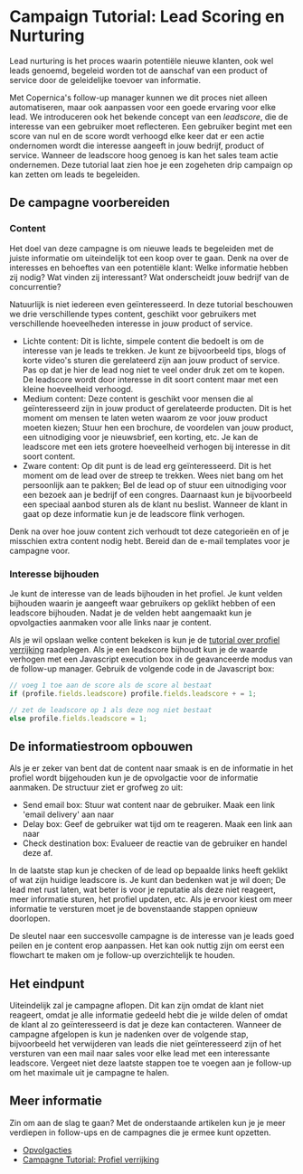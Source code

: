 # Campaign Tutorial: Lead Scoring en Nurturing

Lead nurturing is het proces waarin potentiële nieuwe klanten, ook wel 
leads genoemd, begeleid worden tot de aanschaf van een product of service 
door de geleidelijke toevoer van informatie.

Met Copernica's follow-up manager kunnen we dit proces niet alleen automatiseren, 
maar ook aanpassen voor een goede ervaring voor elke lead. We introduceren 
ook het bekende concept van een *leadscore*, die de interesse van een 
gebruiker moet reflecteren. Een gebruiker begint met een score van nul en 
de score wordt verhoogd elke keer dat er een actie ondernomen wordt die 
interesse aangeeft in jouw bedrijf, product of service. Wanneer de leadscore 
hoog genoeg is kan het sales team actie ondernemen. Deze tutorial laat zien 
hoe je een zogeheten drip campaign op kan zetten om leads te begeleiden.

## De campagne voorbereiden

### Content

Het doel van deze campagne is om nieuwe leads te begeleiden met de juiste 
informatie om uiteindelijk tot een koop over te gaan. Denk na over de interesses 
en behoeftes van een potentiële klant: Welke informatie hebben zij nodig? 
Wat vinden zij interessant? Wat onderscheidt jouw bedrijf van de concurrentie?

Natuurlijk is niet iedereen even geïnteresseerd. In deze tutorial beschouwen 
we drie verschillende types content, geschikt voor gebruikers met verschillende 
hoeveelheden interesse in jouw product of service.

* Lichte content: Dit is lichte, simpele content die bedoelt is om de interesse 
van je leads te trekken. Je kunt ze bijvoorbeeld tips, blogs of korte video's 
sturen die gerelateerd zijn aan jouw product of service. Pas op dat je 
hier de lead nog niet te veel onder druk zet om te kopen. De leadscore 
wordt door interesse in dit soort content maar met een kleine hoeveelheid verhoogd.
* Medium content: Deze content is geschikt voor mensen die al geïnteresseerd 
zijn in jouw product of gerelateerde producten. Dit is het moment om mensen 
te laten weten waarom ze voor jouw product moeten kiezen; Stuur hen een brochure, 
de voordelen van jouw product, een uitnodiging voor je nieuwsbrief, een korting, 
etc. Je kan de leadscore met een iets grotere hoeveelheid verhogen bij interesse 
in dit soort content.
* Zware content: Op dit punt is de lead erg geïnteresseerd. Dit is het moment 
om de lead over de streep te trekken. Wees niet bang om het persoonlijk aan 
te pakken; Bel de lead op of stuur een uitnodiging voor een bezoek aan je bedrijf 
of een congres. Daarnaast kun je bijvoorbeeld een speciaal aanbod sturen als 
de klant nu beslist. Wanneer de klant in gaat op deze informatie kun je de leadscore 
flink verhogen.

Denk na over hoe jouw content zich verhoudt tot deze categorieën en of je 
misschien extra content nodig hebt. Bereid dan de e-mail templates voor je 
campagne voor.

### Interesse bijhouden

Je kunt de interesse van de leads bijhouden in het profiel. Je kunt velden 
bijhouden waarin je aangeeft waar gebruikers op geklikt hebben of een leadscore 
bijhouden. Nadat je de velden hebt aangemaakt kun je opvolgacties aanmaken 
voor alle links naar je content.

Als je wil opslaan welke content bekeken is kun je de 
[tutorial over profiel verrijking](./campaign-tutorial-profile-enrichment) 
raadplegen. Als je een leadscore bijhoudt kun je de waarde verhogen met een 
Javascript execution box in de geavanceerde modus van de follow-up manager. 
Gebruik de volgende code in de Javascript box:

```Javascript
// voeg 1 toe aan de score als de score al bestaat
if (profile.fields.leadscore) profile.fields.leadscore + = 1;

// zet de leadscore op 1 als deze nog niet bestaat
else profile.fields.leadscore = 1;
```

## De informatiestroom opbouwen

Als je er zeker van bent dat de content naar smaak is en de informatie 
in het profiel wordt bijgehouden kun je de opvolgactie voor de informatie 
aanmaken. De structuur ziet er grofweg zo uit:

- Send email box: Stuur wat content naar de gebruiker. Maak een link 'email delivery' aan naar 
- Delay box: Geef de gebruiker wat tijd om te reageren. Maak een link aan naar
- Check destination box: Evalueer de reactie van de gebruiker en handel deze af.

In de laatste stap kun je checken of de lead op bepaalde links heeft geklikt 
of wat zijn huidige leadscore is. Je kunt dan bedenken wat je wil doen; 
De lead met rust laten, wat beter is voor je reputatie als deze niet reageert, 
meer informatie sturen, het profiel updaten, etc. Als je ervoor kiest om 
meer informatie te versturen moet je de bovenstaande stappen opnieuw doorlopen. 

De sleutel naar een succesvolle campagne is de interesse van je leads 
goed peilen en je content erop aanpassen. Het kan ook nuttig zijn om eerst 
een flowchart te maken om je follow-up overzichtelijk te houden.

## Het eindpunt

Uiteindelijk zal je campagne aflopen. Dit kan zijn omdat de klant niet 
reageert, omdat je alle informatie gedeeld hebt die je wilde delen of 
omdat de klant al zo geïnteresseerd is dat je deze kan contacteren. 
Wanneer de campagne afgelopen is kun je nadenken over de volgende stap, 
bijvoorbeeld het verwijderen van leads die niet geïnteresseerd zijn of 
het versturen van een mail naar sales voor elke lead met een interessante 
leadscore. Vergeet niet deze laatste stappen toe te voegen aan je follow-up 
om het maximale uit je campagne te halen.

## Meer informatie

Zin om aan de slag te gaan? Met de onderstaande artikelen kun je je meer 
verdiepen in follow-ups en de campagnes die je ermee kunt opzetten.

* [Opvolgacties](./follow-up-manager-ms)
* [Campagne Tutorial: Profiel verrijking](./campaign-tutorial-profile-enrichment)
